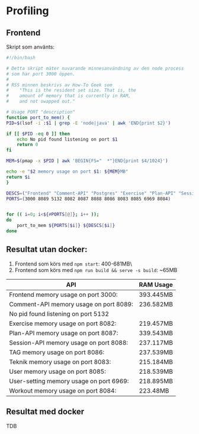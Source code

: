 # Profiling

## Frontend

Skript som använts:

```bash
#!/bin/bash

# Detta skript mäter nuvarande minnesanvändning av den node process
# som har port 3000 öppen.
#
# RSS minnen beskrivs av How-To Geek som 
# 	 "This is the resident set size. That is, the 
# 	 amount of memory that is currently in RAM, 
# 	 and not swapped out."

# Usage PORT "description"
function port_to_mem() {
PID=$(lsof -i :$1 | grep -E 'node|java' | awk 'END{print $2}')

if [[ $PID -eq 0 ]] then
	echo No pid found listening on port $1
	return 0
fi

MEM=$(pmap -x $PID | awk 'BEGIN{FS="  *"}END{print $4/1024}')

echo -e "$2 memory usage on port $1: ${MEM}MB"
return $i
}

DESCS=("Frontend" "Comment-API" "Postgres" "Exercise" "Plan-API" "Session-API" "TAG" "Teknik" "User" "User-setting" "Workout")
PORTS=(3000 8089 5132 8082 8087 8088 8086 8083 8085 6969 8084)


for (( i=0; i<${#PORTS[@]}; i++ ));
do
	port_to_mem ${PORTS[$i]} ${DESCS[$i]} 
done

```

## Resultat utan docker:

1. Frontend som körs med `npm start`: 400-681MB\
2. Frontend som körs med `npm run build && serve -s build`: ~65MB


|API|RAM Usage|
|-|-|
|Frontend memory usage on port 3000:| 393.445MB
|Comment-API memory usage on port 8089:| 236.582MB
|No pid found listening on port 5132|
|Exercise memory usage on port 8082: |219.457MB
|Plan-API memory usage on port 8087: |339.543MB
|Session-API memory usage on port 8088: |237.117MB
|TAG memory usage on port 8086: |237.539MB
|Teknik memory usage on port 8083: |215.184MB
|User memory usage on port 8085: |218.539MB
|User-setting memory usage on port 6969: |218.895MB
|Workout memory usage on port 8084: |223.48MB


## Resultat med docker

TDB

